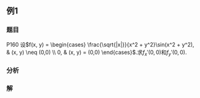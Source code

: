 ## 例1
### 题目
P160 设$f(x, y) = \begin{cases} \frac{\sqrt{|x|}}{x^2 + y^2}\sin(x^2 + y^2), & (x, y) \neq (0,0) \\ 0, & (x, y) = (0,0) \end{cases}$.求$f_x'(0,0)$和$f_y'(0,0)$.
### 分析

### 解
